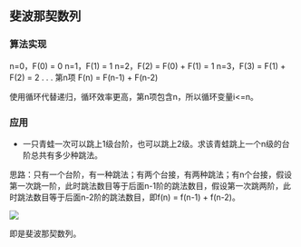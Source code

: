## 斐波那契数列

### 算法实现
n=0，F(0) = 0
n=1，F(1) = 1
n=2，F(2) = F(0) + F(1) = 1
n=3，F(3) = F(1) + F(2) = 2
.
.
.
第n项 F(n) = F(n-1) + F(n-2)

使用循环代替递归，循环效率更高，第n项包含n，所以循环变量i<=n。


### 应用
- 一只青蛙一次可以跳上1级台阶，也可以跳上2级。求该青蛙跳上一个n级的台阶总共有多少种跳法。

思路：只有一个台阶，有一种跳法；有两个台接，有两种跳法；有n个台接，假设第一次跳一阶，此时跳法数目等于后面n-1阶的跳法数目，假设第一次跳两阶，此时跳法数目等于后面n-2阶的跳法数目，即f(n) = f(n-1) + f(n-2)。

![](https://i.imgur.com/pNSUxXB.png)

即是斐波那契数列。